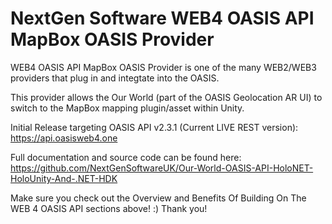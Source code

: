 ﻿# NextGen Software WEB4 OASIS API MapBox OASIS Provider

WEB4 OASIS API MapBox OASIS Provider is one of the many WEB2/WEB3 providers that plug in and integtate into the OASIS.

This provider allows the Our World (part of the OASIS Geolocation AR UI) to switch to the MapBox mapping plugin/asset within Unity.

Initial Release targeting OASIS API v2.3.1 (Current LIVE REST version): \
https://api.oasisweb4.one

Full documentation and source code can be found here: \
https://github.com/NextGenSoftwareUK/Our-World-OASIS-API-HoloNET-HoloUnity-And-.NET-HDK

Make sure you check out the Overview and Benefits Of Building On The WEB 4 OASIS API sections above! :) Thank you!